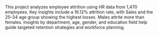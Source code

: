 This project analyzes employee attrition using HR data from 1,470 employees. Key insights include a 16.12% attrition rate, with Sales and the 25–34 age group showing the highest losses. Males attrite more than females. Insights by department, age, gender, and education field help guide targeted retention strategies and workforce planning.
